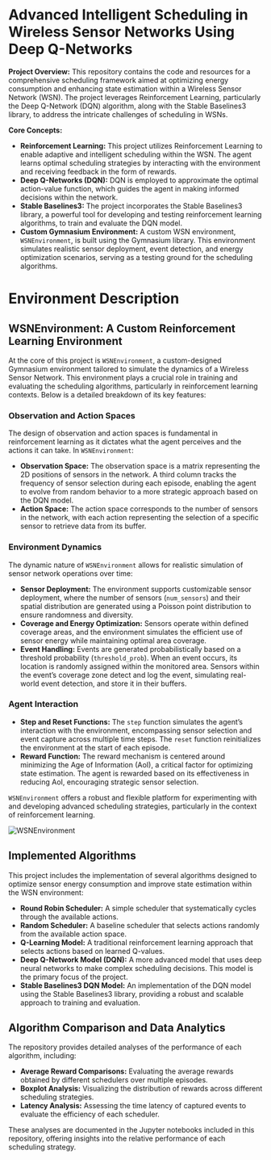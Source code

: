 # Advanced Intelligent Scheduling in Wireless Sensor Networks Using Deep Q-Networks

**Project Overview:**
This repository contains the code and resources for a comprehensive scheduling framework aimed at optimizing energy consumption and enhancing state estimation within a Wireless Sensor Network (WSN). The project leverages Reinforcement Learning, particularly the Deep Q-Network (DQN) algorithm, along with the Stable Baselines3 library, to address the intricate challenges of scheduling in WSNs.

**Core Concepts:**
- **Reinforcement Learning:** This project utilizes Reinforcement Learning to enable adaptive and intelligent scheduling within the WSN. The agent learns optimal scheduling strategies by interacting with the environment and receiving feedback in the form of rewards.
- **Deep Q-Networks (DQN):** DQN is employed to approximate the optimal action-value function, which guides the agent in making informed decisions within the network.
- **Stable Baselines3:** The project incorporates the Stable Baselines3 library, a powerful tool for developing and testing reinforcement learning algorithms, to train and evaluate the DQN model.
- **Custom Gymnasium Environment:** A custom WSN environment, `WSNEnvironment`, is built using the Gymnasium library. This environment simulates realistic sensor deployment, event detection, and energy optimization scenarios, serving as a testing ground for the scheduling algorithms.

# Environment Description

## WSNEnvironment: A Custom Reinforcement Learning Environment

At the core of this project is `WSNEnvironment`, a custom-designed Gymnasium environment tailored to simulate the dynamics of a Wireless Sensor Network. This environment plays a crucial role in training and evaluating the scheduling algorithms, particularly in reinforcement learning contexts. Below is a detailed breakdown of its key features:

### Observation and Action Spaces
The design of observation and action spaces is fundamental in reinforcement learning as it dictates what the agent perceives and the actions it can take. In `WSNEnvironment`:
- **Observation Space:** The observation space is a matrix representing the 2D positions of sensors in the network. A third column tracks the frequency of sensor selection during each episode, enabling the agent to evolve from random behavior to a more strategic approach based on the DQN model.
- **Action Space:** The action space corresponds to the number of sensors in the network, with each action representing the selection of a specific sensor to retrieve data from its buffer.

### Environment Dynamics
The dynamic nature of `WSNEnvironment` allows for realistic simulation of sensor network operations over time:
- **Sensor Deployment:** The environment supports customizable sensor deployment, where the number of sensors (`num_sensors`) and their spatial distribution are generated using a Poisson point distribution to ensure randomness and diversity.
- **Coverage and Energy Optimization:** Sensors operate within defined coverage areas, and the environment simulates the efficient use of sensor energy while maintaining optimal area coverage.
- **Event Handling:** Events are generated probabilistically based on a threshold probability (`threshold_prob`). When an event occurs, its location is randomly assigned within the monitored area. Sensors within the event’s coverage zone detect and log the event, simulating real-world event detection, and store it in their buffers.

### Agent Interaction
- **Step and Reset Functions:** The `step` function simulates the agent’s interaction with the environment, encompassing sensor selection and event capture across multiple time steps. The `reset` function reinitializes the environment at the start of each episode.
- **Reward Function:** The reward mechanism is centered around minimizing the Age of Information (AoI), a critical factor for optimizing state estimation. The agent is rewarded based on its effectiveness in reducing AoI, encouraging strategic sensor selection.

`WSNEnvironment` offers a robust and flexible platform for experimenting with and developing advanced scheduling strategies, particularly in the context of reinforcement learning.

![WSNEnvironment](https://link.springer.com/article/10.1007/s41870-023-01514-1)

## Implemented Algorithms
This project includes the implementation of several algorithms designed to optimize sensor energy consumption and improve state estimation within the WSN environment:
- **Round Robin Scheduler:** A simple scheduler that systematically cycles through the available actions.
- **Random Scheduler:** A baseline scheduler that selects actions randomly from the available action space.
- **Q-Learning Model:** A traditional reinforcement learning approach that selects actions based on learned Q-values.
- **Deep Q-Network Model (DQN):** A more advanced model that uses deep neural networks to make complex scheduling decisions. This model is the primary focus of the project.
- **Stable Baselines3 DQN Model:** An implementation of the DQN model using the Stable Baselines3 library, providing a robust and scalable approach to training and evaluation.

## Algorithm Comparison and Data Analytics

The repository provides detailed analyses of the performance of each algorithm, including:
- **Average Reward Comparisons:** Evaluating the average rewards obtained by different schedulers over multiple episodes.
- **Boxplot Analysis:** Visualizing the distribution of rewards across different scheduling strategies.
- **Latency Analysis:** Assessing the time latency of captured events to evaluate the efficiency of each scheduler.

These analyses are documented in the Jupyter notebooks included in this repository, offering insights into the relative performance of each scheduling strategy.
